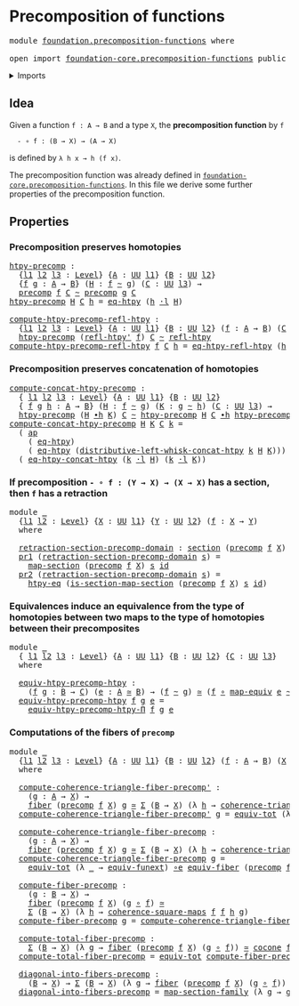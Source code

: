 # Precomposition of functions

<pre class="Agda"><a id="40" class="Keyword">module</a> <a id="47" href="foundation.precomposition-functions.html" class="Module">foundation.precomposition-functions</a> <a id="83" class="Keyword">where</a>

<a id="90" class="Keyword">open</a> <a id="95" class="Keyword">import</a> <a id="102" href="foundation-core.precomposition-functions.html" class="Module">foundation-core.precomposition-functions</a> <a id="143" class="Keyword">public</a>
</pre>
<details><summary>Imports</summary>

<pre class="Agda"><a id="200" class="Keyword">open</a> <a id="205" class="Keyword">import</a> <a id="212" href="foundation.action-on-identifications-functions.html" class="Module">foundation.action-on-identifications-functions</a>
<a id="259" class="Keyword">open</a> <a id="264" class="Keyword">import</a> <a id="271" href="foundation.dependent-pair-types.html" class="Module">foundation.dependent-pair-types</a>
<a id="303" class="Keyword">open</a> <a id="308" class="Keyword">import</a> <a id="315" href="foundation.precomposition-dependent-functions.html" class="Module">foundation.precomposition-dependent-functions</a>
<a id="361" class="Keyword">open</a> <a id="366" class="Keyword">import</a> <a id="373" href="foundation.sections.html" class="Module">foundation.sections</a>
<a id="393" class="Keyword">open</a> <a id="398" class="Keyword">import</a> <a id="405" href="foundation.universe-levels.html" class="Module">foundation.universe-levels</a>

<a id="433" class="Keyword">open</a> <a id="438" class="Keyword">import</a> <a id="445" href="foundation-core.commuting-squares-of-maps.html" class="Module">foundation-core.commuting-squares-of-maps</a>
<a id="487" class="Keyword">open</a> <a id="492" class="Keyword">import</a> <a id="499" href="foundation-core.commuting-triangles-of-maps.html" class="Module">foundation-core.commuting-triangles-of-maps</a>
<a id="543" class="Keyword">open</a> <a id="548" class="Keyword">import</a> <a id="555" href="foundation-core.equivalences.html" class="Module">foundation-core.equivalences</a>
<a id="584" class="Keyword">open</a> <a id="589" class="Keyword">import</a> <a id="596" href="foundation-core.fibers-of-maps.html" class="Module">foundation-core.fibers-of-maps</a>
<a id="627" class="Keyword">open</a> <a id="632" class="Keyword">import</a> <a id="639" href="foundation-core.function-extensionality.html" class="Module">foundation-core.function-extensionality</a>
<a id="679" class="Keyword">open</a> <a id="684" class="Keyword">import</a> <a id="691" href="foundation-core.function-types.html" class="Module">foundation-core.function-types</a>
<a id="722" class="Keyword">open</a> <a id="727" class="Keyword">import</a> <a id="734" href="foundation-core.functoriality-dependent-pair-types.html" class="Module">foundation-core.functoriality-dependent-pair-types</a>
<a id="785" class="Keyword">open</a> <a id="790" class="Keyword">import</a> <a id="797" href="foundation-core.homotopies.html" class="Module">foundation-core.homotopies</a>
<a id="824" class="Keyword">open</a> <a id="829" class="Keyword">import</a> <a id="836" href="foundation-core.identity-types.html" class="Module">foundation-core.identity-types</a>
<a id="867" class="Keyword">open</a> <a id="872" class="Keyword">import</a> <a id="879" href="foundation-core.retractions.html" class="Module">foundation-core.retractions</a>
<a id="907" class="Keyword">open</a> <a id="912" class="Keyword">import</a> <a id="919" href="foundation-core.whiskering-homotopies.html" class="Module">foundation-core.whiskering-homotopies</a>

<a id="958" class="Keyword">open</a> <a id="963" class="Keyword">import</a> <a id="970" href="synthetic-homotopy-theory.cocones-under-spans.html" class="Module">synthetic-homotopy-theory.cocones-under-spans</a>
</pre>
</details>

## Idea

Given a function `f : A → B` and a type `X`, the **precomposition function** by
`f`

```text
  - ∘ f : (B → X) → (A → X)
```

is defined by `λ h x → h (f x)`.

The precomposition function was already defined in
[`foundation-core.precomposition-functions`](foundation-core.precomposition-functions.md).
In this file we derive some further properties of the precomposition function.

## Properties

### Precomposition preserves homotopies

<pre class="Agda"><a id="htpy-precomp"></a><a id="1488" href="foundation.precomposition-functions.html#1488" class="Function">htpy-precomp</a> <a id="1501" class="Symbol">:</a>
  <a id="1505" class="Symbol">{</a><a id="1506" href="foundation.precomposition-functions.html#1506" class="Bound">l1</a> <a id="1509" href="foundation.precomposition-functions.html#1509" class="Bound">l2</a> <a id="1512" href="foundation.precomposition-functions.html#1512" class="Bound">l3</a> <a id="1515" class="Symbol">:</a> <a id="1517" href="Agda.Primitive.html#742" class="Postulate">Level</a><a id="1522" class="Symbol">}</a> <a id="1524" class="Symbol">{</a><a id="1525" href="foundation.precomposition-functions.html#1525" class="Bound">A</a> <a id="1527" class="Symbol">:</a> <a id="1529" href="Agda.Primitive.html#388" class="Primitive">UU</a> <a id="1532" href="foundation.precomposition-functions.html#1506" class="Bound">l1</a><a id="1534" class="Symbol">}</a> <a id="1536" class="Symbol">{</a><a id="1537" href="foundation.precomposition-functions.html#1537" class="Bound">B</a> <a id="1539" class="Symbol">:</a> <a id="1541" href="Agda.Primitive.html#388" class="Primitive">UU</a> <a id="1544" href="foundation.precomposition-functions.html#1509" class="Bound">l2</a><a id="1546" class="Symbol">}</a>
  <a id="1550" class="Symbol">{</a><a id="1551" href="foundation.precomposition-functions.html#1551" class="Bound">f</a> <a id="1553" href="foundation.precomposition-functions.html#1553" class="Bound">g</a> <a id="1555" class="Symbol">:</a> <a id="1557" href="foundation.precomposition-functions.html#1525" class="Bound">A</a> <a id="1559" class="Symbol">→</a> <a id="1561" href="foundation.precomposition-functions.html#1537" class="Bound">B</a><a id="1562" class="Symbol">}</a> <a id="1564" class="Symbol">(</a><a id="1565" href="foundation.precomposition-functions.html#1565" class="Bound">H</a> <a id="1567" class="Symbol">:</a> <a id="1569" href="foundation.precomposition-functions.html#1551" class="Bound">f</a> <a id="1571" href="foundation-core.homotopies.html#2717" class="Function Operator">~</a> <a id="1573" href="foundation.precomposition-functions.html#1553" class="Bound">g</a><a id="1574" class="Symbol">)</a> <a id="1576" class="Symbol">(</a><a id="1577" href="foundation.precomposition-functions.html#1577" class="Bound">C</a> <a id="1579" class="Symbol">:</a> <a id="1581" href="Agda.Primitive.html#388" class="Primitive">UU</a> <a id="1584" href="foundation.precomposition-functions.html#1512" class="Bound">l3</a><a id="1586" class="Symbol">)</a> <a id="1588" class="Symbol">→</a>
  <a id="1592" href="foundation-core.precomposition-functions.html#582" class="Function">precomp</a> <a id="1600" href="foundation.precomposition-functions.html#1551" class="Bound">f</a> <a id="1602" href="foundation.precomposition-functions.html#1577" class="Bound">C</a> <a id="1604" href="foundation-core.homotopies.html#2717" class="Function Operator">~</a> <a id="1606" href="foundation-core.precomposition-functions.html#582" class="Function">precomp</a> <a id="1614" href="foundation.precomposition-functions.html#1553" class="Bound">g</a> <a id="1616" href="foundation.precomposition-functions.html#1577" class="Bound">C</a>
<a id="1618" href="foundation.precomposition-functions.html#1488" class="Function">htpy-precomp</a> <a id="1631" href="foundation.precomposition-functions.html#1631" class="Bound">H</a> <a id="1633" href="foundation.precomposition-functions.html#1633" class="Bound">C</a> <a id="1635" href="foundation.precomposition-functions.html#1635" class="Bound">h</a> <a id="1637" class="Symbol">=</a> <a id="1639" href="foundation-core.function-extensionality.html#3024" class="Function">eq-htpy</a> <a id="1647" class="Symbol">(</a><a id="1648" href="foundation.precomposition-functions.html#1635" class="Bound">h</a> <a id="1650" href="foundation-core.whiskering-homotopies.html#1637" class="Function Operator">·l</a> <a id="1653" href="foundation.precomposition-functions.html#1631" class="Bound">H</a><a id="1654" class="Symbol">)</a>

<a id="compute-htpy-precomp-refl-htpy"></a><a id="1657" href="foundation.precomposition-functions.html#1657" class="Function">compute-htpy-precomp-refl-htpy</a> <a id="1688" class="Symbol">:</a>
  <a id="1692" class="Symbol">{</a><a id="1693" href="foundation.precomposition-functions.html#1693" class="Bound">l1</a> <a id="1696" href="foundation.precomposition-functions.html#1696" class="Bound">l2</a> <a id="1699" href="foundation.precomposition-functions.html#1699" class="Bound">l3</a> <a id="1702" class="Symbol">:</a> <a id="1704" href="Agda.Primitive.html#742" class="Postulate">Level</a><a id="1709" class="Symbol">}</a> <a id="1711" class="Symbol">{</a><a id="1712" href="foundation.precomposition-functions.html#1712" class="Bound">A</a> <a id="1714" class="Symbol">:</a> <a id="1716" href="Agda.Primitive.html#388" class="Primitive">UU</a> <a id="1719" href="foundation.precomposition-functions.html#1693" class="Bound">l1</a><a id="1721" class="Symbol">}</a> <a id="1723" class="Symbol">{</a><a id="1724" href="foundation.precomposition-functions.html#1724" class="Bound">B</a> <a id="1726" class="Symbol">:</a> <a id="1728" href="Agda.Primitive.html#388" class="Primitive">UU</a> <a id="1731" href="foundation.precomposition-functions.html#1696" class="Bound">l2</a><a id="1733" class="Symbol">}</a> <a id="1735" class="Symbol">(</a><a id="1736" href="foundation.precomposition-functions.html#1736" class="Bound">f</a> <a id="1738" class="Symbol">:</a> <a id="1740" href="foundation.precomposition-functions.html#1712" class="Bound">A</a> <a id="1742" class="Symbol">→</a> <a id="1744" href="foundation.precomposition-functions.html#1724" class="Bound">B</a><a id="1745" class="Symbol">)</a> <a id="1747" class="Symbol">(</a><a id="1748" href="foundation.precomposition-functions.html#1748" class="Bound">C</a> <a id="1750" class="Symbol">:</a> <a id="1752" href="Agda.Primitive.html#388" class="Primitive">UU</a> <a id="1755" href="foundation.precomposition-functions.html#1699" class="Bound">l3</a><a id="1757" class="Symbol">)</a> <a id="1759" class="Symbol">→</a>
  <a id="1763" href="foundation.precomposition-functions.html#1488" class="Function">htpy-precomp</a> <a id="1776" class="Symbol">(</a><a id="1777" href="foundation-core.homotopies.html#2970" class="Function">refl-htpy&#39;</a> <a id="1788" href="foundation.precomposition-functions.html#1736" class="Bound">f</a><a id="1789" class="Symbol">)</a> <a id="1791" href="foundation.precomposition-functions.html#1748" class="Bound">C</a> <a id="1793" href="foundation-core.homotopies.html#2717" class="Function Operator">~</a> <a id="1795" href="foundation-core.homotopies.html#2906" class="Function">refl-htpy</a>
<a id="1805" href="foundation.precomposition-functions.html#1657" class="Function">compute-htpy-precomp-refl-htpy</a> <a id="1836" href="foundation.precomposition-functions.html#1836" class="Bound">f</a> <a id="1838" href="foundation.precomposition-functions.html#1838" class="Bound">C</a> <a id="1840" href="foundation.precomposition-functions.html#1840" class="Bound">h</a> <a id="1842" class="Symbol">=</a> <a id="1844" href="foundation-core.function-extensionality.html#3630" class="Function">eq-htpy-refl-htpy</a> <a id="1862" class="Symbol">(</a><a id="1863" href="foundation.precomposition-functions.html#1840" class="Bound">h</a> <a id="1865" href="foundation-core.function-types.html#455" class="Function Operator">∘</a> <a id="1867" href="foundation.precomposition-functions.html#1836" class="Bound">f</a><a id="1868" class="Symbol">)</a>
</pre>
### Precomposition preserves concatenation of homotopies

<pre class="Agda"><a id="compute-concat-htpy-precomp"></a><a id="1941" href="foundation.precomposition-functions.html#1941" class="Function">compute-concat-htpy-precomp</a> <a id="1969" class="Symbol">:</a>
  <a id="1973" class="Symbol">{</a> <a id="1975" href="foundation.precomposition-functions.html#1975" class="Bound">l1</a> <a id="1978" href="foundation.precomposition-functions.html#1978" class="Bound">l2</a> <a id="1981" href="foundation.precomposition-functions.html#1981" class="Bound">l3</a> <a id="1984" class="Symbol">:</a> <a id="1986" href="Agda.Primitive.html#742" class="Postulate">Level</a><a id="1991" class="Symbol">}</a> <a id="1993" class="Symbol">{</a><a id="1994" href="foundation.precomposition-functions.html#1994" class="Bound">A</a> <a id="1996" class="Symbol">:</a> <a id="1998" href="Agda.Primitive.html#388" class="Primitive">UU</a> <a id="2001" href="foundation.precomposition-functions.html#1975" class="Bound">l1</a><a id="2003" class="Symbol">}</a> <a id="2005" class="Symbol">{</a><a id="2006" href="foundation.precomposition-functions.html#2006" class="Bound">B</a> <a id="2008" class="Symbol">:</a> <a id="2010" href="Agda.Primitive.html#388" class="Primitive">UU</a> <a id="2013" href="foundation.precomposition-functions.html#1978" class="Bound">l2</a><a id="2015" class="Symbol">}</a>
  <a id="2019" class="Symbol">{</a> <a id="2021" href="foundation.precomposition-functions.html#2021" class="Bound">f</a> <a id="2023" href="foundation.precomposition-functions.html#2023" class="Bound">g</a> <a id="2025" href="foundation.precomposition-functions.html#2025" class="Bound">h</a> <a id="2027" class="Symbol">:</a> <a id="2029" href="foundation.precomposition-functions.html#1994" class="Bound">A</a> <a id="2031" class="Symbol">→</a> <a id="2033" href="foundation.precomposition-functions.html#2006" class="Bound">B</a><a id="2034" class="Symbol">}</a> <a id="2036" class="Symbol">(</a><a id="2037" href="foundation.precomposition-functions.html#2037" class="Bound">H</a> <a id="2039" class="Symbol">:</a> <a id="2041" href="foundation.precomposition-functions.html#2021" class="Bound">f</a> <a id="2043" href="foundation-core.homotopies.html#2717" class="Function Operator">~</a> <a id="2045" href="foundation.precomposition-functions.html#2023" class="Bound">g</a><a id="2046" class="Symbol">)</a> <a id="2048" class="Symbol">(</a><a id="2049" href="foundation.precomposition-functions.html#2049" class="Bound">K</a> <a id="2051" class="Symbol">:</a> <a id="2053" href="foundation.precomposition-functions.html#2023" class="Bound">g</a> <a id="2055" href="foundation-core.homotopies.html#2717" class="Function Operator">~</a> <a id="2057" href="foundation.precomposition-functions.html#2025" class="Bound">h</a><a id="2058" class="Symbol">)</a> <a id="2060" class="Symbol">(</a><a id="2061" href="foundation.precomposition-functions.html#2061" class="Bound">C</a> <a id="2063" class="Symbol">:</a> <a id="2065" href="Agda.Primitive.html#388" class="Primitive">UU</a> <a id="2068" href="foundation.precomposition-functions.html#1981" class="Bound">l3</a><a id="2070" class="Symbol">)</a> <a id="2072" class="Symbol">→</a>
  <a id="2076" href="foundation.precomposition-functions.html#1488" class="Function">htpy-precomp</a> <a id="2089" class="Symbol">(</a><a id="2090" href="foundation.precomposition-functions.html#2037" class="Bound">H</a> <a id="2092" href="foundation-core.homotopies.html#3281" class="Function Operator">∙h</a> <a id="2095" href="foundation.precomposition-functions.html#2049" class="Bound">K</a><a id="2096" class="Symbol">)</a> <a id="2098" href="foundation.precomposition-functions.html#2061" class="Bound">C</a> <a id="2100" href="foundation-core.homotopies.html#2717" class="Function Operator">~</a> <a id="2102" href="foundation.precomposition-functions.html#1488" class="Function">htpy-precomp</a> <a id="2115" href="foundation.precomposition-functions.html#2037" class="Bound">H</a> <a id="2117" href="foundation.precomposition-functions.html#2061" class="Bound">C</a> <a id="2119" href="foundation-core.homotopies.html#3281" class="Function Operator">∙h</a> <a id="2122" href="foundation.precomposition-functions.html#1488" class="Function">htpy-precomp</a> <a id="2135" href="foundation.precomposition-functions.html#2049" class="Bound">K</a> <a id="2137" href="foundation.precomposition-functions.html#2061" class="Bound">C</a>
<a id="2139" href="foundation.precomposition-functions.html#1941" class="Function">compute-concat-htpy-precomp</a> <a id="2167" href="foundation.precomposition-functions.html#2167" class="Bound">H</a> <a id="2169" href="foundation.precomposition-functions.html#2169" class="Bound">K</a> <a id="2171" href="foundation.precomposition-functions.html#2171" class="Bound">C</a> <a id="2173" href="foundation.precomposition-functions.html#2173" class="Bound">k</a> <a id="2175" class="Symbol">=</a>
  <a id="2179" class="Symbol">(</a> <a id="2181" href="foundation.action-on-identifications-functions.html#730" class="Function">ap</a>
    <a id="2188" class="Symbol">(</a> <a id="2190" href="foundation-core.function-extensionality.html#3024" class="Function">eq-htpy</a><a id="2197" class="Symbol">)</a>
    <a id="2203" class="Symbol">(</a> <a id="2205" href="foundation-core.function-extensionality.html#3024" class="Function">eq-htpy</a> <a id="2213" class="Symbol">(</a><a id="2214" href="foundation-core.whiskering-homotopies.html#4679" class="Function">distributive-left-whisk-concat-htpy</a> <a id="2250" href="foundation.precomposition-functions.html#2173" class="Bound">k</a> <a id="2252" href="foundation.precomposition-functions.html#2167" class="Bound">H</a> <a id="2254" href="foundation.precomposition-functions.html#2169" class="Bound">K</a><a id="2255" class="Symbol">)))</a> <a id="2259" href="foundation-core.identity-types.html#2902" class="Function Operator">∙</a>
  <a id="2263" class="Symbol">(</a> <a id="2265" href="foundation-core.function-extensionality.html#9325" class="Function">eq-htpy-concat-htpy</a> <a id="2285" class="Symbol">(</a><a id="2286" href="foundation.precomposition-functions.html#2173" class="Bound">k</a> <a id="2288" href="foundation-core.whiskering-homotopies.html#1637" class="Function Operator">·l</a> <a id="2291" href="foundation.precomposition-functions.html#2167" class="Bound">H</a><a id="2292" class="Symbol">)</a> <a id="2294" class="Symbol">(</a><a id="2295" href="foundation.precomposition-functions.html#2173" class="Bound">k</a> <a id="2297" href="foundation-core.whiskering-homotopies.html#1637" class="Function Operator">·l</a> <a id="2300" href="foundation.precomposition-functions.html#2169" class="Bound">K</a><a id="2301" class="Symbol">))</a>
</pre>
### If precomposition `- ∘ f : (Y → X) → (X → X)` has a section, then `f` has a retraction

<pre class="Agda"><a id="2409" class="Keyword">module</a> <a id="2416" href="foundation.precomposition-functions.html#2416" class="Module">_</a>
  <a id="2420" class="Symbol">{</a><a id="2421" href="foundation.precomposition-functions.html#2421" class="Bound">l1</a> <a id="2424" href="foundation.precomposition-functions.html#2424" class="Bound">l2</a> <a id="2427" class="Symbol">:</a> <a id="2429" href="Agda.Primitive.html#742" class="Postulate">Level</a><a id="2434" class="Symbol">}</a> <a id="2436" class="Symbol">{</a><a id="2437" href="foundation.precomposition-functions.html#2437" class="Bound">X</a> <a id="2439" class="Symbol">:</a> <a id="2441" href="Agda.Primitive.html#388" class="Primitive">UU</a> <a id="2444" href="foundation.precomposition-functions.html#2421" class="Bound">l1</a><a id="2446" class="Symbol">}</a> <a id="2448" class="Symbol">{</a><a id="2449" href="foundation.precomposition-functions.html#2449" class="Bound">Y</a> <a id="2451" class="Symbol">:</a> <a id="2453" href="Agda.Primitive.html#388" class="Primitive">UU</a> <a id="2456" href="foundation.precomposition-functions.html#2424" class="Bound">l2</a><a id="2458" class="Symbol">}</a> <a id="2460" class="Symbol">(</a><a id="2461" href="foundation.precomposition-functions.html#2461" class="Bound">f</a> <a id="2463" class="Symbol">:</a> <a id="2465" href="foundation.precomposition-functions.html#2437" class="Bound">X</a> <a id="2467" class="Symbol">→</a> <a id="2469" href="foundation.precomposition-functions.html#2449" class="Bound">Y</a><a id="2470" class="Symbol">)</a>
  <a id="2474" class="Keyword">where</a>

  <a id="2483" href="foundation.precomposition-functions.html#2483" class="Function">retraction-section-precomp-domain</a> <a id="2517" class="Symbol">:</a> <a id="2519" href="foundation-core.sections.html#1366" class="Function">section</a> <a id="2527" class="Symbol">(</a><a id="2528" href="foundation-core.precomposition-functions.html#582" class="Function">precomp</a> <a id="2536" href="foundation.precomposition-functions.html#2461" class="Bound">f</a> <a id="2538" href="foundation.precomposition-functions.html#2437" class="Bound">X</a><a id="2539" class="Symbol">)</a> <a id="2541" class="Symbol">→</a> <a id="2543" href="foundation-core.retractions.html#867" class="Function">retraction</a> <a id="2554" href="foundation.precomposition-functions.html#2461" class="Bound">f</a>
  <a id="2558" href="foundation.dependent-pair-types.html#603" class="Field">pr1</a> <a id="2562" class="Symbol">(</a><a id="2563" href="foundation.precomposition-functions.html#2483" class="Function">retraction-section-precomp-domain</a> <a id="2597" href="foundation.precomposition-functions.html#2597" class="Bound">s</a><a id="2598" class="Symbol">)</a> <a id="2600" class="Symbol">=</a>
    <a id="2606" href="foundation-core.sections.html#1429" class="Function">map-section</a> <a id="2618" class="Symbol">(</a><a id="2619" href="foundation-core.precomposition-functions.html#582" class="Function">precomp</a> <a id="2627" href="foundation.precomposition-functions.html#2461" class="Bound">f</a> <a id="2629" href="foundation.precomposition-functions.html#2437" class="Bound">X</a><a id="2630" class="Symbol">)</a> <a id="2632" href="foundation.precomposition-functions.html#2597" class="Bound">s</a> <a id="2634" href="foundation-core.function-types.html#307" class="Function">id</a>
  <a id="2639" href="foundation.dependent-pair-types.html#615" class="Field">pr2</a> <a id="2643" class="Symbol">(</a><a id="2644" href="foundation.precomposition-functions.html#2483" class="Function">retraction-section-precomp-domain</a> <a id="2678" href="foundation.precomposition-functions.html#2678" class="Bound">s</a><a id="2679" class="Symbol">)</a> <a id="2681" class="Symbol">=</a>
    <a id="2687" href="foundation-core.function-extensionality.html#1416" class="Function">htpy-eq</a> <a id="2695" class="Symbol">(</a><a id="2696" href="foundation-core.sections.html#1482" class="Function">is-section-map-section</a> <a id="2719" class="Symbol">(</a><a id="2720" href="foundation-core.precomposition-functions.html#582" class="Function">precomp</a> <a id="2728" href="foundation.precomposition-functions.html#2461" class="Bound">f</a> <a id="2730" href="foundation.precomposition-functions.html#2437" class="Bound">X</a><a id="2731" class="Symbol">)</a> <a id="2733" href="foundation.precomposition-functions.html#2678" class="Bound">s</a> <a id="2735" href="foundation-core.function-types.html#307" class="Function">id</a><a id="2737" class="Symbol">)</a>
</pre>
### Equivalences induce an equivalence from the type of homotopies between two maps to the type of homotopies between their precomposites

<pre class="Agda"><a id="2891" class="Keyword">module</a> <a id="2898" href="foundation.precomposition-functions.html#2898" class="Module">_</a>
  <a id="2902" class="Symbol">{</a> <a id="2904" href="foundation.precomposition-functions.html#2904" class="Bound">l1</a> <a id="2907" href="foundation.precomposition-functions.html#2907" class="Bound">l2</a> <a id="2910" href="foundation.precomposition-functions.html#2910" class="Bound">l3</a> <a id="2913" class="Symbol">:</a> <a id="2915" href="Agda.Primitive.html#742" class="Postulate">Level</a><a id="2920" class="Symbol">}</a> <a id="2922" class="Symbol">{</a><a id="2923" href="foundation.precomposition-functions.html#2923" class="Bound">A</a> <a id="2925" class="Symbol">:</a> <a id="2927" href="Agda.Primitive.html#388" class="Primitive">UU</a> <a id="2930" href="foundation.precomposition-functions.html#2904" class="Bound">l1</a><a id="2932" class="Symbol">}</a> <a id="2934" class="Symbol">{</a><a id="2935" href="foundation.precomposition-functions.html#2935" class="Bound">B</a> <a id="2937" class="Symbol">:</a> <a id="2939" href="Agda.Primitive.html#388" class="Primitive">UU</a> <a id="2942" href="foundation.precomposition-functions.html#2907" class="Bound">l2</a><a id="2944" class="Symbol">}</a> <a id="2946" class="Symbol">{</a><a id="2947" href="foundation.precomposition-functions.html#2947" class="Bound">C</a> <a id="2949" class="Symbol">:</a> <a id="2951" href="Agda.Primitive.html#388" class="Primitive">UU</a> <a id="2954" href="foundation.precomposition-functions.html#2910" class="Bound">l3</a><a id="2956" class="Symbol">}</a>
  <a id="2960" class="Keyword">where</a>

  <a id="2969" href="foundation.precomposition-functions.html#2969" class="Function">equiv-htpy-precomp-htpy</a> <a id="2993" class="Symbol">:</a>
    <a id="2999" class="Symbol">(</a><a id="3000" href="foundation.precomposition-functions.html#3000" class="Bound">f</a> <a id="3002" href="foundation.precomposition-functions.html#3002" class="Bound">g</a> <a id="3004" class="Symbol">:</a> <a id="3006" href="foundation.precomposition-functions.html#2935" class="Bound">B</a> <a id="3008" class="Symbol">→</a> <a id="3010" href="foundation.precomposition-functions.html#2947" class="Bound">C</a><a id="3011" class="Symbol">)</a> <a id="3013" class="Symbol">(</a><a id="3014" href="foundation.precomposition-functions.html#3014" class="Bound">e</a> <a id="3016" class="Symbol">:</a> <a id="3018" href="foundation.precomposition-functions.html#2923" class="Bound">A</a> <a id="3020" href="foundation-core.equivalences.html#2669" class="Function Operator">≃</a> <a id="3022" href="foundation.precomposition-functions.html#2935" class="Bound">B</a><a id="3023" class="Symbol">)</a> <a id="3025" class="Symbol">→</a> <a id="3027" class="Symbol">(</a><a id="3028" href="foundation.precomposition-functions.html#3000" class="Bound">f</a> <a id="3030" href="foundation-core.homotopies.html#2717" class="Function Operator">~</a> <a id="3032" href="foundation.precomposition-functions.html#3002" class="Bound">g</a><a id="3033" class="Symbol">)</a> <a id="3035" href="foundation-core.equivalences.html#2669" class="Function Operator">≃</a> <a id="3037" class="Symbol">(</a><a id="3038" href="foundation.precomposition-functions.html#3000" class="Bound">f</a> <a id="3040" href="foundation-core.function-types.html#455" class="Function Operator">∘</a> <a id="3042" href="foundation-core.equivalences.html#2869" class="Function">map-equiv</a> <a id="3052" href="foundation.precomposition-functions.html#3014" class="Bound">e</a> <a id="3054" href="foundation-core.homotopies.html#2717" class="Function Operator">~</a> <a id="3056" href="foundation.precomposition-functions.html#3002" class="Bound">g</a> <a id="3058" href="foundation-core.function-types.html#455" class="Function Operator">∘</a> <a id="3060" href="foundation-core.equivalences.html#2869" class="Function">map-equiv</a> <a id="3070" href="foundation.precomposition-functions.html#3014" class="Bound">e</a><a id="3071" class="Symbol">)</a>
  <a id="3075" href="foundation.precomposition-functions.html#2969" class="Function">equiv-htpy-precomp-htpy</a> <a id="3099" href="foundation.precomposition-functions.html#3099" class="Bound">f</a> <a id="3101" href="foundation.precomposition-functions.html#3101" class="Bound">g</a> <a id="3103" href="foundation.precomposition-functions.html#3103" class="Bound">e</a> <a id="3105" class="Symbol">=</a>
    <a id="3111" href="foundation.precomposition-dependent-functions.html#906" class="Function">equiv-htpy-precomp-htpy-Π</a> <a id="3137" href="foundation.precomposition-functions.html#3099" class="Bound">f</a> <a id="3139" href="foundation.precomposition-functions.html#3101" class="Bound">g</a> <a id="3141" href="foundation.precomposition-functions.html#3103" class="Bound">e</a>
</pre>
### Computations of the fibers of `precomp`

<pre class="Agda"><a id="3201" class="Keyword">module</a> <a id="3208" href="foundation.precomposition-functions.html#3208" class="Module">_</a>
  <a id="3212" class="Symbol">{</a><a id="3213" href="foundation.precomposition-functions.html#3213" class="Bound">l1</a> <a id="3216" href="foundation.precomposition-functions.html#3216" class="Bound">l2</a> <a id="3219" href="foundation.precomposition-functions.html#3219" class="Bound">l3</a> <a id="3222" class="Symbol">:</a> <a id="3224" href="Agda.Primitive.html#742" class="Postulate">Level</a><a id="3229" class="Symbol">}</a> <a id="3231" class="Symbol">{</a><a id="3232" href="foundation.precomposition-functions.html#3232" class="Bound">A</a> <a id="3234" class="Symbol">:</a> <a id="3236" href="Agda.Primitive.html#388" class="Primitive">UU</a> <a id="3239" href="foundation.precomposition-functions.html#3213" class="Bound">l1</a><a id="3241" class="Symbol">}</a> <a id="3243" class="Symbol">{</a><a id="3244" href="foundation.precomposition-functions.html#3244" class="Bound">B</a> <a id="3246" class="Symbol">:</a> <a id="3248" href="Agda.Primitive.html#388" class="Primitive">UU</a> <a id="3251" href="foundation.precomposition-functions.html#3216" class="Bound">l2</a><a id="3253" class="Symbol">}</a> <a id="3255" class="Symbol">(</a><a id="3256" href="foundation.precomposition-functions.html#3256" class="Bound">f</a> <a id="3258" class="Symbol">:</a> <a id="3260" href="foundation.precomposition-functions.html#3232" class="Bound">A</a> <a id="3262" class="Symbol">→</a> <a id="3264" href="foundation.precomposition-functions.html#3244" class="Bound">B</a><a id="3265" class="Symbol">)</a> <a id="3267" class="Symbol">(</a><a id="3268" href="foundation.precomposition-functions.html#3268" class="Bound">X</a> <a id="3270" class="Symbol">:</a> <a id="3272" href="Agda.Primitive.html#388" class="Primitive">UU</a> <a id="3275" href="foundation.precomposition-functions.html#3219" class="Bound">l3</a><a id="3277" class="Symbol">)</a>
  <a id="3281" class="Keyword">where</a>

  <a id="3290" href="foundation.precomposition-functions.html#3290" class="Function">compute-coherence-triangle-fiber-precomp&#39;</a> <a id="3332" class="Symbol">:</a>
    <a id="3338" class="Symbol">(</a><a id="3339" href="foundation.precomposition-functions.html#3339" class="Bound">g</a> <a id="3341" class="Symbol">:</a> <a id="3343" href="foundation.precomposition-functions.html#3232" class="Bound">A</a> <a id="3345" class="Symbol">→</a> <a id="3347" href="foundation.precomposition-functions.html#3268" class="Bound">X</a><a id="3348" class="Symbol">)</a> <a id="3350" class="Symbol">→</a>
    <a id="3356" href="foundation-core.fibers-of-maps.html#938" class="Function">fiber</a> <a id="3362" class="Symbol">(</a><a id="3363" href="foundation-core.precomposition-functions.html#582" class="Function">precomp</a> <a id="3371" href="foundation.precomposition-functions.html#3256" class="Bound">f</a> <a id="3373" href="foundation.precomposition-functions.html#3268" class="Bound">X</a><a id="3374" class="Symbol">)</a> <a id="3376" href="foundation.precomposition-functions.html#3339" class="Bound">g</a> <a id="3378" href="foundation-core.equivalences.html#2669" class="Function Operator">≃</a> <a id="3380" href="foundation.dependent-pair-types.html#505" class="Record">Σ</a> <a id="3382" class="Symbol">(</a><a id="3383" href="foundation.precomposition-functions.html#3244" class="Bound">B</a> <a id="3385" class="Symbol">→</a> <a id="3387" href="foundation.precomposition-functions.html#3268" class="Bound">X</a><a id="3388" class="Symbol">)</a> <a id="3390" class="Symbol">(λ</a> <a id="3393" href="foundation.precomposition-functions.html#3393" class="Bound">h</a> <a id="3395" class="Symbol">→</a> <a id="3397" href="foundation-core.commuting-triangles-of-maps.html#1015" class="Function">coherence-triangle-maps&#39;</a> <a id="3422" href="foundation.precomposition-functions.html#3339" class="Bound">g</a> <a id="3424" href="foundation.precomposition-functions.html#3393" class="Bound">h</a> <a id="3426" href="foundation.precomposition-functions.html#3256" class="Bound">f</a><a id="3427" class="Symbol">)</a>
  <a id="3431" href="foundation.precomposition-functions.html#3290" class="Function">compute-coherence-triangle-fiber-precomp&#39;</a> <a id="3473" href="foundation.precomposition-functions.html#3473" class="Bound">g</a> <a id="3475" class="Symbol">=</a> <a id="3477" href="foundation-core.functoriality-dependent-pair-types.html#6989" class="Function">equiv-tot</a> <a id="3487" class="Symbol">(λ</a> <a id="3490" href="foundation.precomposition-functions.html#3490" class="Bound">_</a> <a id="3492" class="Symbol">→</a> <a id="3494" href="foundation-core.function-extensionality.html#2891" class="Function">equiv-funext</a><a id="3506" class="Symbol">)</a>

  <a id="3511" href="foundation.precomposition-functions.html#3511" class="Function">compute-coherence-triangle-fiber-precomp</a> <a id="3552" class="Symbol">:</a>
    <a id="3558" class="Symbol">(</a><a id="3559" href="foundation.precomposition-functions.html#3559" class="Bound">g</a> <a id="3561" class="Symbol">:</a> <a id="3563" href="foundation.precomposition-functions.html#3232" class="Bound">A</a> <a id="3565" class="Symbol">→</a> <a id="3567" href="foundation.precomposition-functions.html#3268" class="Bound">X</a><a id="3568" class="Symbol">)</a> <a id="3570" class="Symbol">→</a>
    <a id="3576" href="foundation-core.fibers-of-maps.html#938" class="Function">fiber</a> <a id="3582" class="Symbol">(</a><a id="3583" href="foundation-core.precomposition-functions.html#582" class="Function">precomp</a> <a id="3591" href="foundation.precomposition-functions.html#3256" class="Bound">f</a> <a id="3593" href="foundation.precomposition-functions.html#3268" class="Bound">X</a><a id="3594" class="Symbol">)</a> <a id="3596" href="foundation.precomposition-functions.html#3559" class="Bound">g</a> <a id="3598" href="foundation-core.equivalences.html#2669" class="Function Operator">≃</a> <a id="3600" href="foundation.dependent-pair-types.html#505" class="Record">Σ</a> <a id="3602" class="Symbol">(</a><a id="3603" href="foundation.precomposition-functions.html#3244" class="Bound">B</a> <a id="3605" class="Symbol">→</a> <a id="3607" href="foundation.precomposition-functions.html#3268" class="Bound">X</a><a id="3608" class="Symbol">)</a> <a id="3610" class="Symbol">(λ</a> <a id="3613" href="foundation.precomposition-functions.html#3613" class="Bound">h</a> <a id="3615" class="Symbol">→</a> <a id="3617" href="foundation-core.commuting-triangles-of-maps.html#860" class="Function">coherence-triangle-maps</a> <a id="3641" href="foundation.precomposition-functions.html#3559" class="Bound">g</a> <a id="3643" href="foundation.precomposition-functions.html#3613" class="Bound">h</a> <a id="3645" href="foundation.precomposition-functions.html#3256" class="Bound">f</a><a id="3646" class="Symbol">)</a>
  <a id="3650" href="foundation.precomposition-functions.html#3511" class="Function">compute-coherence-triangle-fiber-precomp</a> <a id="3691" href="foundation.precomposition-functions.html#3691" class="Bound">g</a> <a id="3693" class="Symbol">=</a>
    <a id="3699" href="foundation-core.functoriality-dependent-pair-types.html#6989" class="Function">equiv-tot</a> <a id="3709" class="Symbol">(λ</a> <a id="3712" href="foundation.precomposition-functions.html#3712" class="Bound">_</a> <a id="3714" class="Symbol">→</a> <a id="3716" href="foundation-core.function-extensionality.html#2891" class="Function">equiv-funext</a><a id="3728" class="Symbol">)</a> <a id="3730" href="foundation-core.equivalences.html#12664" class="Function Operator">∘e</a> <a id="3733" href="foundation-core.fibers-of-maps.html#6275" class="Function">equiv-fiber</a> <a id="3745" class="Symbol">(</a><a id="3746" href="foundation-core.precomposition-functions.html#582" class="Function">precomp</a> <a id="3754" href="foundation.precomposition-functions.html#3256" class="Bound">f</a> <a id="3756" href="foundation.precomposition-functions.html#3268" class="Bound">X</a><a id="3757" class="Symbol">)</a> <a id="3759" href="foundation.precomposition-functions.html#3691" class="Bound">g</a>

  <a id="3764" href="foundation.precomposition-functions.html#3764" class="Function">compute-fiber-precomp</a> <a id="3786" class="Symbol">:</a>
    <a id="3792" class="Symbol">(</a><a id="3793" href="foundation.precomposition-functions.html#3793" class="Bound">g</a> <a id="3795" class="Symbol">:</a> <a id="3797" href="foundation.precomposition-functions.html#3244" class="Bound">B</a> <a id="3799" class="Symbol">→</a> <a id="3801" href="foundation.precomposition-functions.html#3268" class="Bound">X</a><a id="3802" class="Symbol">)</a> <a id="3804" class="Symbol">→</a>
    <a id="3810" href="foundation-core.fibers-of-maps.html#938" class="Function">fiber</a> <a id="3816" class="Symbol">(</a><a id="3817" href="foundation-core.precomposition-functions.html#582" class="Function">precomp</a> <a id="3825" href="foundation.precomposition-functions.html#3256" class="Bound">f</a> <a id="3827" href="foundation.precomposition-functions.html#3268" class="Bound">X</a><a id="3828" class="Symbol">)</a> <a id="3830" class="Symbol">(</a><a id="3831" href="foundation.precomposition-functions.html#3793" class="Bound">g</a> <a id="3833" href="foundation-core.function-types.html#455" class="Function Operator">∘</a> <a id="3835" href="foundation.precomposition-functions.html#3256" class="Bound">f</a><a id="3836" class="Symbol">)</a> <a id="3838" href="foundation-core.equivalences.html#2669" class="Function Operator">≃</a>
    <a id="3844" href="foundation.dependent-pair-types.html#505" class="Record">Σ</a> <a id="3846" class="Symbol">(</a><a id="3847" href="foundation.precomposition-functions.html#3244" class="Bound">B</a> <a id="3849" class="Symbol">→</a> <a id="3851" href="foundation.precomposition-functions.html#3268" class="Bound">X</a><a id="3852" class="Symbol">)</a> <a id="3854" class="Symbol">(λ</a> <a id="3857" href="foundation.precomposition-functions.html#3857" class="Bound">h</a> <a id="3859" class="Symbol">→</a> <a id="3861" href="foundation-core.commuting-squares-of-maps.html#862" class="Function">coherence-square-maps</a> <a id="3883" href="foundation.precomposition-functions.html#3256" class="Bound">f</a> <a id="3885" href="foundation.precomposition-functions.html#3256" class="Bound">f</a> <a id="3887" href="foundation.precomposition-functions.html#3857" class="Bound">h</a> <a id="3889" href="foundation.precomposition-functions.html#3793" class="Bound">g</a><a id="3890" class="Symbol">)</a>
  <a id="3894" href="foundation.precomposition-functions.html#3764" class="Function">compute-fiber-precomp</a> <a id="3916" href="foundation.precomposition-functions.html#3916" class="Bound">g</a> <a id="3918" class="Symbol">=</a> <a id="3920" href="foundation.precomposition-functions.html#3511" class="Function">compute-coherence-triangle-fiber-precomp</a> <a id="3961" class="Symbol">(</a><a id="3962" href="foundation.precomposition-functions.html#3916" class="Bound">g</a> <a id="3964" href="foundation-core.function-types.html#455" class="Function Operator">∘</a> <a id="3966" href="foundation.precomposition-functions.html#3256" class="Bound">f</a><a id="3967" class="Symbol">)</a>

  <a id="3972" href="foundation.precomposition-functions.html#3972" class="Function">compute-total-fiber-precomp</a> <a id="4000" class="Symbol">:</a>
    <a id="4006" href="foundation.dependent-pair-types.html#505" class="Record">Σ</a> <a id="4008" class="Symbol">(</a><a id="4009" href="foundation.precomposition-functions.html#3244" class="Bound">B</a> <a id="4011" class="Symbol">→</a> <a id="4013" href="foundation.precomposition-functions.html#3268" class="Bound">X</a><a id="4014" class="Symbol">)</a> <a id="4016" class="Symbol">(λ</a> <a id="4019" href="foundation.precomposition-functions.html#4019" class="Bound">g</a> <a id="4021" class="Symbol">→</a> <a id="4023" href="foundation-core.fibers-of-maps.html#938" class="Function">fiber</a> <a id="4029" class="Symbol">(</a><a id="4030" href="foundation-core.precomposition-functions.html#582" class="Function">precomp</a> <a id="4038" href="foundation.precomposition-functions.html#3256" class="Bound">f</a> <a id="4040" href="foundation.precomposition-functions.html#3268" class="Bound">X</a><a id="4041" class="Symbol">)</a> <a id="4043" class="Symbol">(</a><a id="4044" href="foundation.precomposition-functions.html#4019" class="Bound">g</a> <a id="4046" href="foundation-core.function-types.html#455" class="Function Operator">∘</a> <a id="4048" href="foundation.precomposition-functions.html#3256" class="Bound">f</a><a id="4049" class="Symbol">))</a> <a id="4052" href="foundation-core.equivalences.html#2669" class="Function Operator">≃</a> <a id="4054" href="synthetic-homotopy-theory.cocones-under-spans.html#1443" class="Function">cocone</a> <a id="4061" href="foundation.precomposition-functions.html#3256" class="Bound">f</a> <a id="4063" href="foundation.precomposition-functions.html#3256" class="Bound">f</a> <a id="4065" href="foundation.precomposition-functions.html#3268" class="Bound">X</a>
  <a id="4069" href="foundation.precomposition-functions.html#3972" class="Function">compute-total-fiber-precomp</a> <a id="4097" class="Symbol">=</a> <a id="4099" href="foundation-core.functoriality-dependent-pair-types.html#6989" class="Function">equiv-tot</a> <a id="4109" href="foundation.precomposition-functions.html#3764" class="Function">compute-fiber-precomp</a>

  <a id="4134" href="foundation.precomposition-functions.html#4134" class="Function">diagonal-into-fibers-precomp</a> <a id="4163" class="Symbol">:</a>
    <a id="4169" class="Symbol">(</a><a id="4170" href="foundation.precomposition-functions.html#3244" class="Bound">B</a> <a id="4172" class="Symbol">→</a> <a id="4174" href="foundation.precomposition-functions.html#3268" class="Bound">X</a><a id="4175" class="Symbol">)</a> <a id="4177" class="Symbol">→</a> <a id="4179" href="foundation.dependent-pair-types.html#505" class="Record">Σ</a> <a id="4181" class="Symbol">(</a><a id="4182" href="foundation.precomposition-functions.html#3244" class="Bound">B</a> <a id="4184" class="Symbol">→</a> <a id="4186" href="foundation.precomposition-functions.html#3268" class="Bound">X</a><a id="4187" class="Symbol">)</a> <a id="4189" class="Symbol">(λ</a> <a id="4192" href="foundation.precomposition-functions.html#4192" class="Bound">g</a> <a id="4194" class="Symbol">→</a> <a id="4196" href="foundation-core.fibers-of-maps.html#938" class="Function">fiber</a> <a id="4202" class="Symbol">(</a><a id="4203" href="foundation-core.precomposition-functions.html#582" class="Function">precomp</a> <a id="4211" href="foundation.precomposition-functions.html#3256" class="Bound">f</a> <a id="4213" href="foundation.precomposition-functions.html#3268" class="Bound">X</a><a id="4214" class="Symbol">)</a> <a id="4216" class="Symbol">(</a><a id="4217" href="foundation.precomposition-functions.html#4192" class="Bound">g</a> <a id="4219" href="foundation-core.function-types.html#455" class="Function Operator">∘</a> <a id="4221" href="foundation.precomposition-functions.html#3256" class="Bound">f</a><a id="4222" class="Symbol">))</a>
  <a id="4227" href="foundation.precomposition-functions.html#4134" class="Function">diagonal-into-fibers-precomp</a> <a id="4256" class="Symbol">=</a> <a id="4258" href="foundation.sections.html#1129" class="Function">map-section-family</a> <a id="4277" class="Symbol">(λ</a> <a id="4280" href="foundation.precomposition-functions.html#4280" class="Bound">g</a> <a id="4282" class="Symbol">→</a> <a id="4284" href="foundation.precomposition-functions.html#4280" class="Bound">g</a> <a id="4286" href="foundation.dependent-pair-types.html#689" class="InductiveConstructor Operator">,</a> <a id="4288" href="foundation-core.identity-types.html#1922" class="InductiveConstructor">refl</a><a id="4292" class="Symbol">)</a>
</pre>